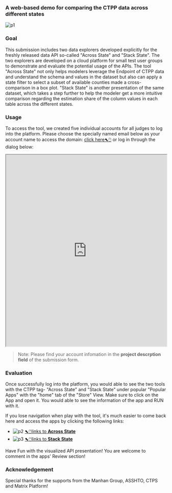 ### A web-based demo for comparing the CTPP data across different states

![p1](../../media/gallery/apps_ctpp.png "p1 :size=200")

### Goal

This submission includes two data explorers developed explicitly for the freshly released data API so-called "Across State" and "Stack State". The two explorers are developed on a cloud platform for small test user groups to demonstrate and evaluate the potential usage of the APIs. 
 The tool "Across State" not only helps modelers leverage the Endpoint of CTPP data and understand the schema and values in the dataset but also can apply a state filter to select a subset of available counties made a cross-comparison in a box plot.
"Stack State" is another presentation of the same dataset, which takes a step further to help the modeler get a more intuitive comparison regarding the estimation share of the column values in each table across the different states.

### Usage

To access the tool, we created five individual accounts for all judges to log into the platform. Please choose the specially named email below as your account name to access the domain: [click here⬉🖱️](http://18.188.110.26/matrix) or log in through the dialog below:
<iframe src="http://18.188.110.26/matrix/login" title="matrix login" width="100%" height= "600px"></iframe>

> Note: Please find your account infomation in the **project descrption field** of the submission form.
        
### Evaluation

Once successfully log into the  platform, you would able to see the two tools with the CTPP tag- "Across State" and "Stack State" under popular "Popular Apps" with the "home" tab of the "Store" View. Make sure to click on the App and open  it. You would able to see the information of the app and RUN with it.

If you lose navigation when play with the tool, it's much easier to come back here and access the apps by clicking the following links:

* ![p2](../../media/gallery/app_AcrossState.png "p2 :size=400*100") 
    [⬉🖱️links to **Across State**](http://18.188.110.26/matrix/item/1532522260233_user_16687234633674/home)
* ![p3](../../media/gallery/app_StackState.png "p3  :size=400*100")
[⬉🖱️links to **Stack State**](http://18.188.110.26/matrix/item/47cd8e6efu03e8fu4e82fu93fafu475f5a234026/home)

Have Fun with the visualized API presentation! You are welcome to comment in the apps' Review section!

### Acknowledgement
Special thanks for the supports from the Manhan Group, ASSHTO, CTPS and Matrix Platform! 